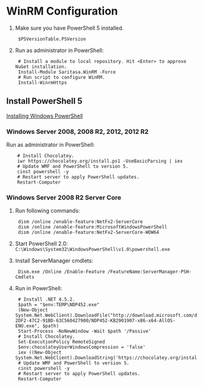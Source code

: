 # WinRM Configuration

1. Make sure you have PowerShell 5 installed.

        $PSVersionTable.PSVersion

2. Run as administrator in PowerShell:

        # Install a module to local repository. Hit <Enter> to approve NuGet installation.
        Install-Module Saritasa.WinRM -Force
        # Run script to configure WinRM.
        Install-WinrmHttps

## Install PowerShell 5

[Installing Windows PowerShell](https://msdn.microsoft.com/en-us/powershell/scripting/setup/installing-windows-powershell)

### Windows Server 2008, 2008 R2, 2012, 2012 R2

Run as administrator in PowerShell:

        # Install Chocolatey.
        iwr https://chocolatey.org/install.ps1 -UseBasicParsing | iex
        # Update WMF and PowerShell to version 5.
        cinst powershell -y
        # Restart server to apply PowerShell updates.
        Restart-Computer

### Windows Server 2008 R2 Server Core

1. Run following commands:

        dism /online /enable-feature:NetFx2-ServerCore
        dism /online /enable-feature:MicrosoftWindowsPowerShell
        dism /online /enable-feature:NetFx2-ServerCore-WOW64

2. Start PowerShell 2.0: `C:\Windows\System32\WindowsPowerShell\v1.0\powershell.exe`

3. Install ServerManager cmdlets:

        Dism.exe /Online /Enable-Feature /FeatureName:ServerManager-PSH-Cmdlets

3. Run in PowerShell:

        # Install .NET 4.5.2.
        $path = "$env:TEMP\NDP452.exe"
        (New-Object System.Net.WebClient).DownloadFile("http://download.microsoft.com/download/E/2/1/E21644B5-2DF2-47C2-91BD-63C560427900/NDP452-KB2901907-x86-x64-AllOS-ENU.exe", $path)
        Start-Process -NoNewWindow -Wait $path '/Passive'
        # Install Chocolatey.
        Set-ExecutionPolicy RemoteSigned
        $env:chocolateyUserWindowsCompression = 'false'
        iex ((New-Object System.Net.WebClient).DownloadString('https://chocolatey.org/install.ps1'))
        # Update WMF and PowerShell to version 5.
        cinst powershell -y
        # Restart server to apply PowerShell updates.
        Restart-Computer
